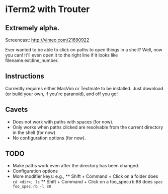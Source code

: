 # iTerm2 with Trouter
## Extremely alpha.

Screencast: http://vimeo.com/21690922

Ever wanted to be able to click on paths to open things in a shell?
Well, now you can! It'll even open it to the right line if
it looks like filename.ext:line_number.

## Instructions
Currently requires either MacVim or Textmate to be installed.
Just download (or build your own, if you're paranoid), and off you go!

## Cavets
* Does not work with paths with spaces (for now).
* Only works when paths clicked are resolvable from the current directory in the shell (for now)
* No configuration options (for now).

## TODO
* Make paths work even after the directory has been changed.
* Configuration options
* More modifier keys: e.g.,
** Shift + Command + Click on a folder does `cd <dir>; ls`
** Shift + Command + Click on a foo_spec.rb:88 does `spec foo_spec.rb -l 88`
 
